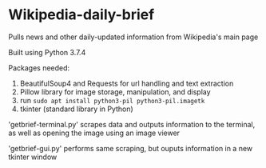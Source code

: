 # Wikipedia-daily-brief
Pulls news and other daily-updated information from Wikipedia's main page

Built using Python 3.7.4

Packages needed:
1. BeautifulSoup4 and Requests for url handling and text extraction
2. Pillow library for image storage, manipulation, and display
  1. run ```sudo apt install python3-pil python3-pil.imagetk```
3. tkinter (standard library in Python)

'getbrief-terminal.py' scrapes data and outputs information to the terminal, as well as opening the image using an image viewer

'getbrief-gui.py' performs same scraping, but ouputs information in a new tkinter window
